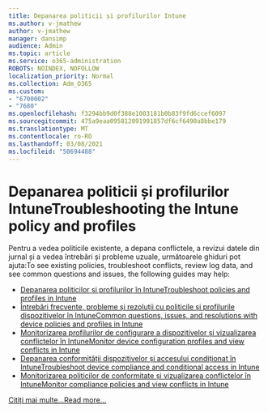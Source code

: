 ```yaml
---
title: Depanarea politicii și profilurilor Intune
ms.author: v-jmathew
author: v-jmathew
manager: dansimp
audience: Admin
ms.topic: article
ms.service: o365-administration
ROBOTS: NOINDEX, NOFOLLOW
localization_priority: Normal
ms.collection: Adm_O365
ms.custom:
- "6700002"
- "7680"
ms.openlocfilehash: f3294bb9d0f388e1003181b0b83f9fd6ccef6097
ms.sourcegitcommit: 475a9eaa095812091991857df6cf6490a8bbe179
ms.translationtype: MT
ms.contentlocale: ro-RO
ms.lasthandoff: 03/08/2021
ms.locfileid: "50694488"
---
```

# <a name="troubleshooting-the-intune-policy-and-profiles"></a><span data-ttu-id="45beb-102">Depanarea politicii și profilurilor Intune</span><span class="sxs-lookup"><span data-stu-id="45beb-102">Troubleshooting the Intune policy and profiles</span></span>

<span data-ttu-id="45beb-103">Pentru a vedea politicile existente, a depana conflictele, a revizui datele din jurnal și a vedea întrebări și probleme uzuale, următoarele ghiduri pot ajuta:</span><span class="sxs-lookup"><span data-stu-id="45beb-103">To see existing policies, troubleshoot conflicts, review log data, and see common questions and issues, the following guides may help:</span></span>

- [<span data-ttu-id="45beb-104">Depanarea politicilor și profilurilor în Intune</span><span class="sxs-lookup"><span data-stu-id="45beb-104">Troubleshoot policies and profiles in Intune</span></span>](https://docs.microsoft.com/troubleshoot/mem/intune/troubleshoot-policies-in-microsoft-intune)
- [<span data-ttu-id="45beb-105">Întrebări frecvente, probleme și rezoluții cu politicile și profilurile dispozitivelor în Intune</span><span class="sxs-lookup"><span data-stu-id="45beb-105">Common questions, issues, and resolutions with device policies and profiles in Intune</span></span>](https://docs.microsoft.com/mem/intune/configuration/device-profile-troubleshoot)
- [<span data-ttu-id="45beb-106">Monitorizarea profilurilor de configurare a dispozitivelor și vizualizarea conflictelor în Intune</span><span class="sxs-lookup"><span data-stu-id="45beb-106">Monitor device configuration profiles and view conflicts in Intune</span></span>](https://docs.microsoft.com/mem/intune/configuration/device-profile-monitor)
- [<span data-ttu-id="45beb-107">Depanarea conformității dispozitivelor și accesului condiționat în Intune</span><span class="sxs-lookup"><span data-stu-id="45beb-107">Troubleshoot device compliance and conditional access in Intune</span></span>](https://docs.microsoft.com/troubleshoot/mem/intune/troubleshoot-conditional-access)
- [<span data-ttu-id="45beb-108">Monitorizarea politicilor de conformitate și vizualizarea conflictelor în Intune</span><span class="sxs-lookup"><span data-stu-id="45beb-108">Monitor compliance policies and view conflicts in Intune</span></span>](https://docs.microsoft.com/mem/intune/protect/compliance-policy-monitor)

[<span data-ttu-id="45beb-109">Citiți mai multe...</span><span class="sxs-lookup"><span data-stu-id="45beb-109">Read more...</span></span>](https://docs.microsoft.com/mem/intune/configuration/device-profiles)
